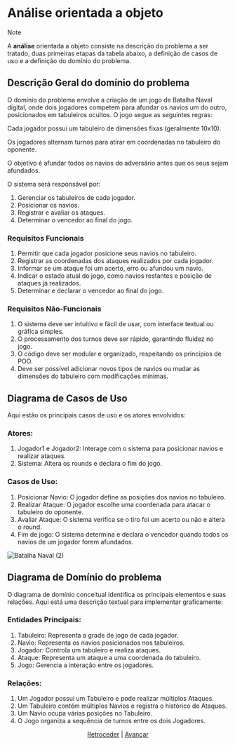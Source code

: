 # Análise orientada a objeto
> [!NOTE]
> <p>A <strong>análise</strong> orientada a objeto consiste na descrição do problema a ser tratado, duas primeiras etapas da tabela abaixo, a definição de casos de uso e a definição do domínio do problema.</p>


## Descrição Geral do domínio do problema

O domínio do problema envolve a criação de um jogo de Batalha Naval digital, onde dois jogadores competem para afundar os navios um do outro, posicionados em tabuleiros ocultos. O jogo segue as seguintes regras:

Cada jogador possui um tabuleiro de dimensões fixas (geralmente 10x10).

Os jogadores alternam turnos para atirar em coordenadas no tabuleiro do oponente.

O objetivo é afundar todos os navios do adversário antes que os seus sejam afundados.

O sistema será responsável por:
1) Gerenciar os tabuleiros de cada jogador.
2) Posicionar os navios.
3) Registrar e avaliar os ataques.
4) Determinar o vencedor ao final do jogo.

### Requisitos Funcionais
1) Permitir que cada jogador posicione seus navios no tabuleiro.
2) Registrar as coordenadas dos ataques realizados por cada jogador.
3) Informar se um ataque foi um acerto, erro ou afundou um navio.
4) Indicar o estado atual do jogo, como navios restantes e posição de ataques já realizados.
5) Determinar e declarar o vencedor ao final do jogo.

### Requisitos Não-Funcionais
1) O sistema deve ser intuitivo e fácil de usar, com interface textual ou gráfica simples.
2) O processamento dos turnos deve ser rápido, garantindo fluidez no jogo.
3) O código deve ser modular e organizado, respeitando os princípios de POO.
4) Deve ser possível adicionar novos tipos de navios ou mudar as dimensões do tabuleiro com modificações mínimas.

## Diagrama de Casos de Uso

Aqui estão os principais casos de uso e os atores envolvidos:

### Atores:
1) Jogador1 e Jogador2: Interage com o sistema para posicionar navios e realizar ataques.
2) Sistema: Altera os rounds e declara o fim do jogo.

### Casos de Uso:
1) Posicionar Navio: O jogador define as posições dos navios no tabuleiro.
2) Realizar Ataque: O jogador escolhe uma coordenada para atacar o tabuleiro do oponente.
3) Avaliar Ataque: O sistema verifica se o tiro foi um acerto ou não e altera o round.
4) Fim de jogo: O sistema determina e declara o vencedor quando todos os navios de um jogador forem afundados.

![Batalha Naval (2)](https://github.com/user-attachments/assets/aaed9888-226d-4dfd-90fa-19463fe52a7d)
 
## Diagrama de Domínio do problema

O diagrama de domínio conceitual identifica os principais elementos e suas relações. Aqui está uma descrição textual para implementar graficamente:

### Entidades Principais:
1) Tabuleiro: Representa a grade de jogo de cada jogador.
2) Navio: Representa os navios posicionados nos tabuleiros.
3) Jogador: Controla um tabuleiro e realiza ataques.
4) Ataque: Representa um ataque a uma coordenada do tabuleiro.
5) Jogo: Gerencia a interação entre os jogadores.
### Relações:
1) Um Jogador possui um Tabuleiro e pode realizar múltiplos Ataques.
2) Um Tabuleiro contém múltiplos Navios e registra o histórico de Ataques.
3) Um Navio ocupa várias posições no Tabuleiro.
4) O Jogo organiza a sequência de turnos entre os dois Jogadores.

<div align="center">

[Retroceder](README.md) | [Avançar](projeto.md)

</div>
